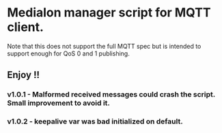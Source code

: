 # Medialon manager script for MQTT client.

Note that this does not support the full MQTT spec but is intended to support enough for QoS 0 and 1 publishing.

## Enjoy !!


### v1.0.1 - Malformed received messages could crash the script. Small improvement to avoid it.

### v1.0.2 - keepalive var was bad initialized on default.